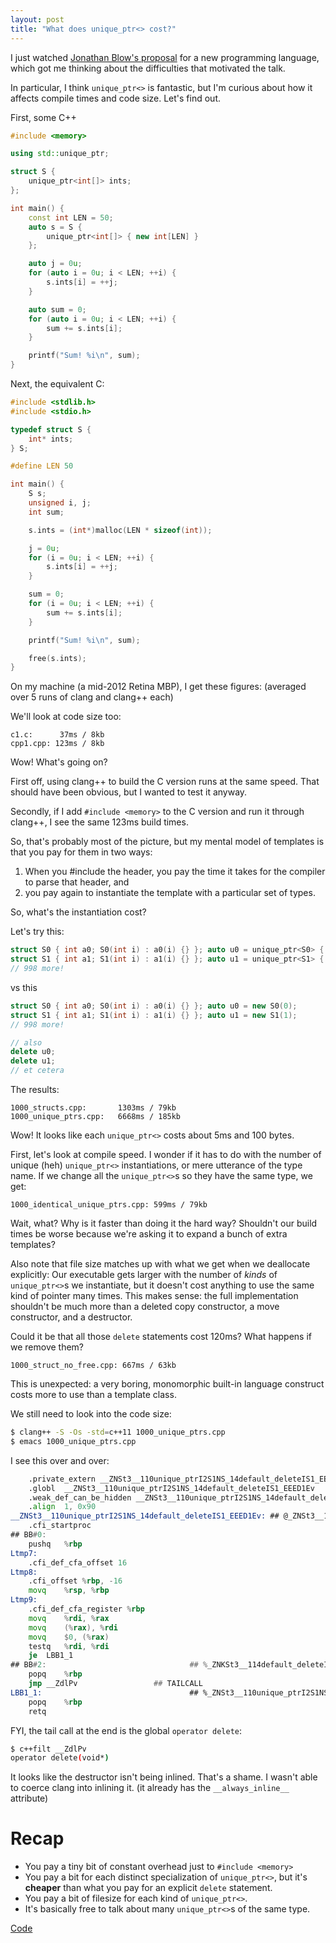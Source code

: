 ```yaml
---
layout: post
title: "What does unique_ptr<> cost?"
---
```

I just watched [Jonathan Blow's proposal](http://www.youtube.com/watch?v=TH9VCN6UkyQ) for a new programming language, which got me thinking about the difficulties that motivated the talk.

In particular, I think `unique_ptr<>` is fantastic, but I'm curious about how it affects compile times and code size.  Let's find out.

First, some C++

```c++
#include <memory>

using std::unique_ptr;

struct S {
    unique_ptr<int[]> ints;
};

int main() {
    const int LEN = 50;
    auto s = S {
        unique_ptr<int[]> { new int[LEN] }
    };

    auto j = 0u;
    for (auto i = 0u; i < LEN; ++i) {
        s.ints[i] = ++j;
    }

    auto sum = 0;
    for (auto i = 0u; i < LEN; ++i) {
        sum += s.ints[i];
    }

    printf("Sum! %i\n", sum);
}
```

Next, the equivalent C:

```c++
#include <stdlib.h>
#include <stdio.h>

typedef struct S {
    int* ints;
} S;

#define LEN 50

int main() {
    S s;
    unsigned i, j;
    int sum;

    s.ints = (int*)malloc(LEN * sizeof(int));

    j = 0u;
    for (i = 0u; i < LEN; ++i) {
        s.ints[i] = ++j;
    }

    sum = 0;
    for (i = 0u; i < LEN; ++i) {
        sum += s.ints[i];
    }

    printf("Sum! %i\n", sum);

    free(s.ints);
}
```

On my machine (a mid-2012 Retina MBP), I get these figures: (averaged over 5 runs of clang and clang++ each)

We'll look at code size too:

```
c1.c:      37ms / 8kb
cpp1.cpp: 123ms / 8kb
```

Wow!  What's going on?

First off, using clang++ to build the C version runs at the same speed.  That should have been obvious, but I wanted to test it anyway.

Secondly, if I add `#include <memory>` to the C version and run it through clang++, I see the same 123ms build times.

So, that's probably most of the picture, but my mental model of templates is that you pay for them in two ways:

1. When you #include the header, you pay the time it takes for the compiler to parse that header, and
2. you pay again to instantiate the template with a particular set of types.

So, what's the instantiation cost?

Let's try this:

```c++
struct S0 { int a0; S0(int i) : a0(i) {} }; auto u0 = unique_ptr<S0> { new S0(0) };
struct S1 { int a1; S1(int i) : a1(i) {} }; auto u1 = unique_ptr<S1> { new S1(1) };
// 998 more!
```

vs this

```c++
struct S0 { int a0; S0(int i) : a0(i) {} }; auto u0 = new S0(0);
struct S1 { int a1; S1(int i) : a1(i) {} }; auto u1 = new S1(1);
// 998 more!

// also
delete u0;
delete u1;
// et cetera
```

The results:

```
1000_structs.cpp:       1303ms / 79kb
1000_unique_ptrs.cpp:   6668ms / 185kb
```

Wow!  It looks like each `unique_ptr<>` costs about 5ms and 100 bytes.

First, let's look at compile speed.  I wonder if it has to do with the number of unique (heh) `unique_ptr<>` instantiations, or mere utterance of the type name.  If we change all the `unique_ptr<>`s so they have the same type, we get:

```
1000_identical_unique_ptrs.cpp: 599ms / 79kb
```

Wait, what?  Why is it faster than doing it the hard way?  Shouldn't our build times be worse because we're asking it to expand a bunch of extra templates?

Also note that file size matches up with what we get when we deallocate explicitly: Our executable gets larger with the number of *kinds* of `unique_ptr<>`s we instantiate, but it doesn't cost anything to use the same kind of pointer many times.  This makes sense: the full implementation shouldn't be much more than a deleted copy constructor, a move constructor, and a destructor.

Could it be that all those `delete` statements cost 120ms?  What happens if we remove them?

```
1000_struct_no_free.cpp: 667ms / 63kb
```

This is unexpected: a very boring, monomorphic built-in language construct costs more to use than a template class.

We still need to look into the code size:

```bash
$ clang++ -S -Os -std=c++11 1000_unique_ptrs.cpp
$ emacs 1000_unique_ptrs.cpp
```

I see this over and over:

```asm
    .private_extern __ZNSt3__110unique_ptrI2S1NS_14default_deleteIS1_EEED1Ev
    .globl  __ZNSt3__110unique_ptrI2S1NS_14default_deleteIS1_EEED1Ev
    .weak_def_can_be_hidden __ZNSt3__110unique_ptrI2S1NS_14default_deleteIS1_EEED1Ev
    .align  1, 0x90
__ZNSt3__110unique_ptrI2S1NS_14default_deleteIS1_EEED1Ev: ## @_ZNSt3__110unique_ptrI2S1NS_14default_deleteIS1_EEED1Ev
    .cfi_startproc
## BB#0:
    pushq   %rbp
Ltmp7:
    .cfi_def_cfa_offset 16
Ltmp8:
    .cfi_offset %rbp, -16
    movq    %rsp, %rbp
Ltmp9:
    .cfi_def_cfa_register %rbp
    movq    %rdi, %rax
    movq    (%rax), %rdi
    movq    $0, (%rax)
    testq   %rdi, %rdi
    je  LBB1_1
## BB#2:                                ## %_ZNKSt3__114default_deleteI2S1EclEPS1_.exit.i.i
    popq    %rbp
    jmp __ZdlPv                 ## TAILCALL
LBB1_1:                                 ## %_ZNSt3__110unique_ptrI2S1NS_14default_deleteIS1_EEED2Ev.exit
    popq    %rbp
    retq
```

FYI, the tail call at the end is the global `operator delete`:

```bash
$ c++filt __ZdlPv
operator delete(void*)
```

It looks like the destructor isn't being inlined.  That's a shame.  I wasn't able to coerce clang into inlining it. (it already has the `__always_inline__` attribute)

# Recap

* You pay a tiny bit of constant overhead just to `#include <memory>`
* You pay a bit for each distinct specialization of `unique_ptr<>`, but it's **cheaper** than what you pay for an explicit `delete` statement.
* You pay a bit of filesize for each kind of `unique_ptr<>`.
* It's basically free to talk about many `unique_ptr<>`s of the same type.

[Code](https://github.com/andyfriesen/benchmark_unique_ptr)
